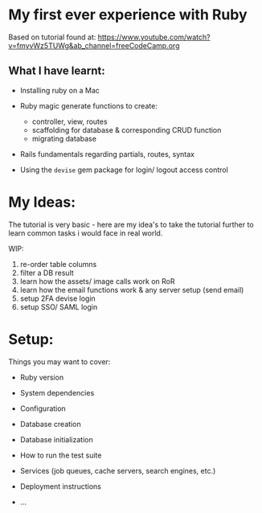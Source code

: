 # My first ever experience with Ruby

Based on tutorial found at: 
https://www.youtube.com/watch?v=fmyvWz5TUWg&ab_channel=freeCodeCamp.org


What I have learnt:
--------------------
- Installing ruby on a Mac
- Ruby magic generate functions to create:
    - controller, view, routes
    - scaffolding for database & corresponding CRUD function
    - migrating database
- Rails fundamentals regarding partials, routes, syntax

- Using the `devise` gem package for login/ logout access control

 

# My Ideas:
The tutorial is very basic - here are my idea's to take the tutorial further to learn common tasks i would face in real world.

WIP:

1. re-order table columns
2. filter a DB result
3. learn how the assets/ image calls work on RoR
4. learn how the email functions work & any server setup (send email)
5. setup 2FA devise login
6. setup SSO/ SAML login

# Setup:


Things you may want to cover:

* Ruby version

* System dependencies

* Configuration

* Database creation

* Database initialization

* How to run the test suite

* Services (job queues, cache servers, search engines, etc.)

* Deployment instructions

* ...

